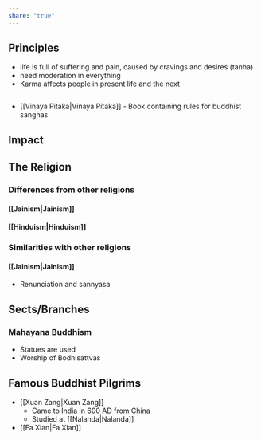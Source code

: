 ```yaml
---
share: "true"
---
```


## Principles
- life is full of suffering and pain, caused by cravings and desires (tanha)
- need moderation in everything
- Karma affects people in present life and the next

```toc
```

- [[Vinaya Pitaka|Vinaya Pitaka]] - Book containing rules for buddhist sanghas
## Impact 

## The Religion
### Differences from other religions
#### [[Jainism|Jainism]]

#### [[Hinduism|Hinduism]]

### Similarities with other religions
#### [[Jainism|Jainism]]
- Renunciation and sannyasa 

## Sects/Branches
### Mahayana Buddhism
- Statues are used
- Worship of Bodhisattvas

## Famous Buddhist Pilgrims
- [[Xuan Zang|Xuan Zang]]
	- Came to India in 600 AD from China
	- Studied at [[Nalanda|Nalanda]]
- [[Fa Xian|Fa Xian]]